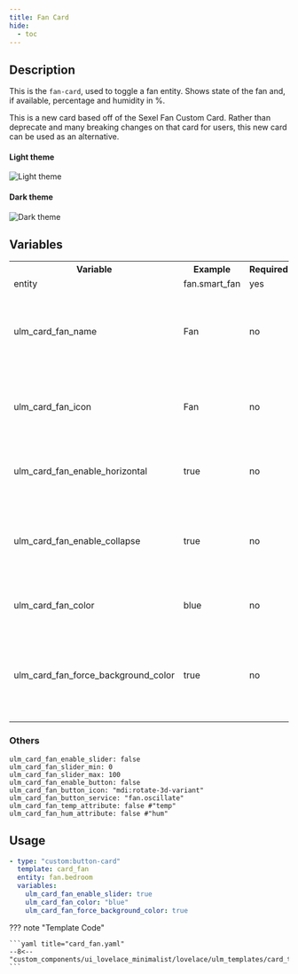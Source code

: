 ```yaml
---
title: Fan Card
hide:
  - toc
---
```


<!-- markdownlint-disable MD046 -->

## Description

This is the `fan-card`, used to toggle a fan entity.
Shows state of the fan and, if available, percentage and humidity in %.

This is a new card based off of the Sexel Fan Custom Card.
Rather than deprecate and many breaking changes on that card for users, this new card can be used as an alternative.

#### Light theme

![Light theme](../../assets/img/custom_fan_light_theme.png)

#### Dark theme

![Dark theme](../../assets/img/custom_fan_dark_theme.png)

## Variables

<table>
  <tr>
    <th>Variable</th>
    <th>Example</th>
    <th>Required</th>
    <th>Explanation</th>
  </tr>
  <tr>
    <td>entity</td>
    <td>fan.smart_fan</td>
    <td>yes</td>
    <td>Fan entity</td>
  </tr>
  <tr>
    <td>ulm_card_fan_name</td>
    <td>Fan</td>
    <td>no</td>
    <td>Name to show. If not specified the attribute <i>friendly_name</i> is shown instead</td>
  </tr>
  <tr>
    <td>ulm_card_fan_icon</td>
    <td>Fan</td>
    <td>no</td>
    <td>Icon to show. If not specified the attribute <i>icon</i> is shown instead</td>
  </tr>
  <tr>
    <td>ulm_card_fan_enable_horizontal</td>
    <td>true</td>
    <td>no</td>
    <td>true/false if the card should be horizontal. Default: false</td>
  </tr>
  <tr>
    <td>ulm_card_fan_enable_collapse</td>
    <td>true</td>
    <td>no</td>
    <td>true/false if the fan speed row should collapse when the fan is turned off. Default: false</td>
  </tr>
  <tr>
    <td>ulm_card_fan_color</td>
    <td>blue</td>
    <td>no</td>
    <td>Custom Color for the Card. default: false - no color</td>
  </tr>
  <tr>
    <td>ulm_card_fan_force_background_color</td>
    <td>true</td>
    <td>no</td>
    <td>true/false if the card should force the bckgrund colour, not just in dark mode. Default: false</td>
  </tr>
</table>

### Others

    ulm_card_fan_enable_slider: false
    ulm_card_fan_slider_min: 0
    ulm_card_fan_slider_max: 100
    ulm_card_fan_enable_button: false
    ulm_card_fan_button_icon: "mdi:rotate-3d-variant"
    ulm_card_fan_button_service: "fan.oscillate"
    ulm_card_fan_temp_attribute: false #"temp"
    ulm_card_fan_hum_attribute: false #"hum"

## Usage

```yaml
- type: "custom:button-card"
  template: card_fan
  entity: fan.bedroom
  variables:
    ulm_card_fan_enable_slider: true
    ulm_card_fan_color: "blue"
    ulm_card_fan_force_background_color: true
```

??? note "Template Code"

    ```yaml title="card_fan.yaml"
    --8<-- "custom_components/ui_lovelace_minimalist/lovelace/ulm_templates/card_templates/cards/card_fan.yaml"
    ```
